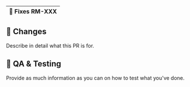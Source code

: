 | 🚥 Fixes RM-XXX |
| :------------ |

## 🧰 Changes

Describe in detail what this PR is for.

## 🧬 QA & Testing

Provide as much information as you can on how to test what you've done.
